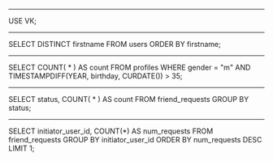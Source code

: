  ------------
 
USE VK;

-----------------------------------------------------

SELECT DISTINCT firstname 
FROM users
ORDER BY firstname;

------------

SELECT COUNT( * ) AS count
FROM profiles
WHERE gender = "m" AND TIMESTAMPDIFF(YEAR, birthday, CURDATE()) > 35;

---------------------------

SELECT status, COUNT( * ) AS count
FROM friend_requests
GROUP BY status;

---------------------------

SELECT initiator_user_id, COUNT(*) AS num_requests
FROM friend_requests
GROUP BY initiator_user_id
ORDER BY num_requests DESC
LIMIT 1;